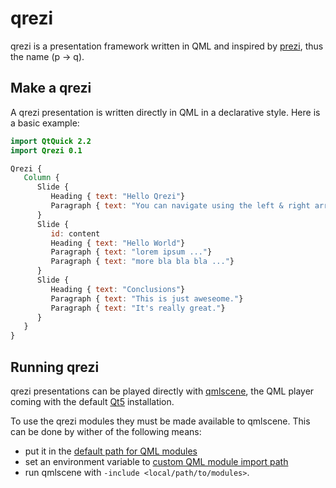 # qrezi

qrezi is a presentation framework written in QML and inspired by [prezi](http://www.prezi.com), thus the name (p → q).


## Make a qrezi

A qrezi presentation is written directly in QML in a declarative style. Here is a basic example:

```qml
import QtQuick 2.2
import Qrezi 0.1

Qrezi {
   Column {
      Slide {
         Heading { text: "Hello Qrezi"}
         Paragraph { text: "You can navigate using the left & right arrow key or space." }
      }
      Slide {
         id: content
         Heading { text: "Hello World"}
         Paragraph { text: "lorem ipsum ..."}
         Paragraph { text: "more bla bla bla ..."}
      }
      Slide {
         Heading { text: "Conclusions"}
         Paragraph { text: "This is just aweseome."}
         Paragraph { text: "It's really great."}
      }
   }
}
```



## Running qrezi

qrezi presentations can be played directly with [qmlscene](http://doc.qt.io/qt-5/qtquick-qmlscene.html),
the QML player coming with the default [Qt5](http://doc.qt.io/qt-5) installation.

To use the qrezi modules they must be made available to qmlscene. This can be done by wither of the following means:

* put it in the [default path for QML modules](http://doc.qt.io/qt-5/qtquick-debugging.html#debugging-module-imports)
* set an environment variable to [custom QML module import path](http://doc.qt.io/qt-5/qtqml-syntax-imports.html#qml-import-path)
* run qmlscene with `-include <local/path/to/modules>`.

